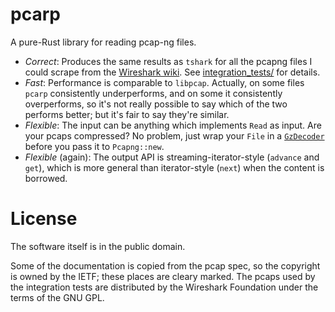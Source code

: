 # pcarp

A pure-Rust library for reading pcap-ng files.

* _Correct_:  Produces the same results as `tshark` for all the pcapng files I
  could scrape from the [Wireshark wiki][1].  See [integration_tests/][3] for
  details.
* _Fast_:  Performance is comparable to `libpcap`.  Actually, on some files
  `pcarp` consistently underperforms, and on some it consistently overperforms,
  so it's not really possible to say which of the two performs better;  but
  it's fair to say they're similar.
* _Flexible_:  The input can be anything which implements `Read` as input.  Are
  your pcaps compressed?  No problem, just wrap your `File` in a
  [`GzDecoder`][2] before you pass it to `Pcapng::new`.
* _Flexible_ (again):  The output API is streaming-iterator-style  (`advance`
  and `get`), which is more general than iterator-style (`next`) when the
  content is borrowed.

[1]: https://wiki.wireshark.org/SampleCaptures
[2]: https://docs.rs/flate2/*/flate2/read/struct.GzDecoder.html
[3]: integration_tests/

# License

The software itself is in the public domain.

Some of the documentation is copied from the pcap spec, so the copyright is
owned by the IETF;  these places are cleary marked.  The pcaps used by the
integration tests are distributed by the Wireshark Foundation under the terms
of the GNU GPL.
